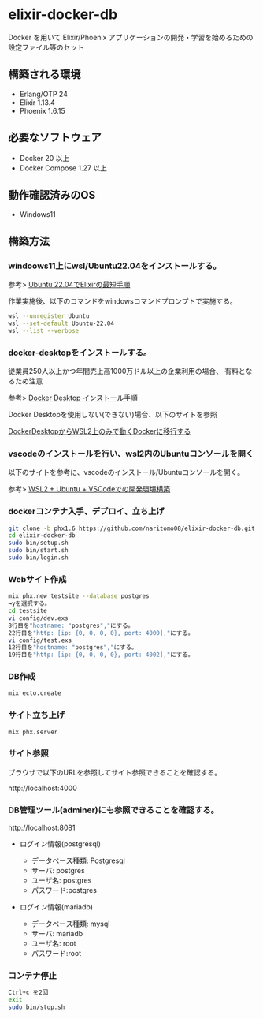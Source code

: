 # elixir-docker-db

Docker を用いて Elixir/Phoenix アプリケーションの開発・学習を始めるための設定ファイル等のセット

## 構築される環境

* Erlang/OTP 24
* Elixir 1.13.4
* Phoenix 1.6.15

## 必要なソフトウェア

* Docker 20 以上
* Docker Compose 1.27 以上

## 動作確認済みのOS

* Windows11

## 構築方法

### windoows11上にwsl/Ubuntu22.04をインストールする。

参考>
[Ubuntu 22.04でElixirの最短手順](https://qiita.com/piacerex/items/01e89435af0f7a454ad2)

作業実施後、以下のコマンドをwindowsコマンドプロンプトで実施する。

```bash
wsl --unregister Ubuntu
wsl --set-default Ubuntu-22.04
wsl --list --verbose
```

### docker-desktopをインストールする。

従業員250人以上かつ年間売上高1000万ドル以上の企業利用の場合、
有料となるため注意

参考>
[Docker Desktop インストール手順](https://qiita.com/R_R/items/a09fab09ce9fa9e905c5)

Docker Desktopを使用しない(できない)場合、以下のサイトを参照

[DockerDesktopからWSL2上のみで動くDockerに移行する](https://zenn.dev/taiga533/articles/11f1b21ef4a5ff)

### vscodeのインストールを行い、wsl2内のUbuntuコンソールを開く

以下のサイトを参考に、vscodeのインストール/Ubuntuコンソールを開く。

参考>
[WSL2 + Ubuntu + VSCodeでの開発環境構築](https://qiita.com/zaburo/items/27b5b819fae2bde97a3b)

### dockerコンテナ入手、デプロイ、立ち上げ

```bash
git clone -b phx1.6 https://github.com/naritomo08/elixir-docker-db.git elixir-docker-db
cd elixir-docker-db
sudo bin/setup.sh
sudo bin/start.sh
sudo bin/login.sh
```

### Webサイト作成

```bash
mix phx.new testsite --database postgres
→yを選択する。
cd testsite
vi config/dev.exs
8行目を"hostname: "postgres","にする。
22行目を"http: [ip: {0, 0, 0, 0}, port: 4000],"にする。
vi config/test.exs
12行目を"hostname: "postgres","にする。
19行目を"http: [ip: {0, 0, 0, 0}, port: 4002],"にする。
```

### DB作成

```bash
mix ecto.create
```

### サイト立ち上げ

```bash
mix phx.server
```

### サイト参照

ブラウザで以下のURLを参照してサイト参照できることを確認する。

http://localhost:4000

### DB管理ツール(adminer)にも参照できることを確認する。

http://localhost:8081

* ログイン情報(postgresql)
  - データベース種類: Postgresql
  - サーバ: postgres
  - ユーザ名: postgres
  - パスワード:postgres
  
* ログイン情報(mariadb)
  - データベース種類: mysql
  - サーバ: mariadb
  - ユーザ名: root
  - パスワード:root

### コンテナ停止

```bash
Ctrl+c を2回
exit
sudo bin/stop.sh
```
